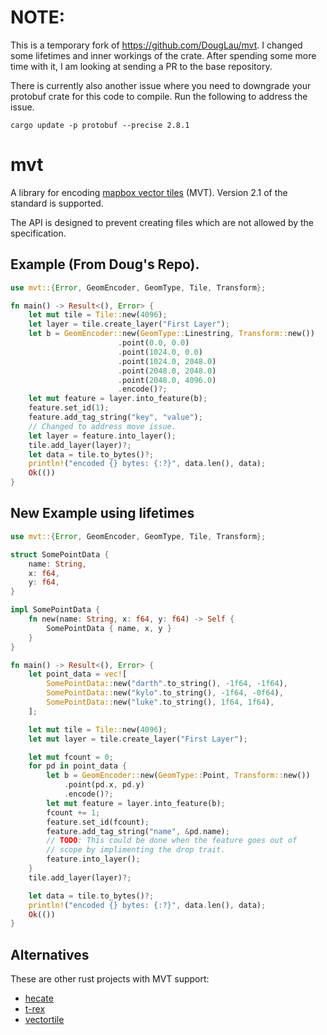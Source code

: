 # NOTE: 
This is a temporary fork of https://github.com/DougLau/mvt.  I changed some 
lifetimes and inner workings of the crate.  After spending some more time 
with it, I am looking at sending a PR to the base repository.

There is currently also another issue where you need to downgrade your 
protobuf crate for this code to compile.  Run the following to address
the issue.

```cargo update -p protobuf --precise 2.8.1```

# mvt
A library for encoding [mapbox vector tiles](https://github.com/mapbox/vector-tile-spec)
(MVT).  Version 2.1 of the standard is supported.

The API is designed to prevent creating files which are not allowed by the
specification.

## Example (From Doug's Repo). 

```rust
use mvt::{Error, GeomEncoder, GeomType, Tile, Transform};

fn main() -> Result<(), Error> {
    let mut tile = Tile::new(4096);
    let layer = tile.create_layer("First Layer");
    let b = GeomEncoder::new(GeomType::Linestring, Transform::new())
                        .point(0.0, 0.0)
                        .point(1024.0, 0.0)
                        .point(1024.0, 2048.0)
                        .point(2048.0, 2048.0)
                        .point(2048.0, 4096.0)
                        .encode()?;
    let mut feature = layer.into_feature(b);
    feature.set_id(1);
    feature.add_tag_string("key", "value");
    // Changed to address move issue.
    let layer = feature.into_layer();
    tile.add_layer(layer)?;
    let data = tile.to_bytes()?;
    println!("encoded {} bytes: {:?}", data.len(), data);
    Ok(())
}
```

## New Example using lifetimes
```rust
use mvt::{Error, GeomEncoder, GeomType, Tile, Transform};

struct SomePointData {
    name: String,
    x: f64,
    y: f64,
}

impl SomePointData {
    fn new(name: String, x: f64, y: f64) -> Self {
        SomePointData { name, x, y }
    }
}

fn main() -> Result<(), Error> {
    let point_data = vec![
        SomePointData::new("darth".to_string(), -1f64, -1f64),
        SomePointData::new("kylo".to_string(), -1f64, -0f64),
        SomePointData::new("luke".to_string(), 1f64, 1f64),
    ];

    let mut tile = Tile::new(4096);
    let mut layer = tile.create_layer("First Layer");

    let mut fcount = 0;
    for pd in point_data {
        let b = GeomEncoder::new(GeomType::Point, Transform::new())
            .point(pd.x, pd.y)
            .encode()?;
        let mut feature = layer.into_feature(b);
        fcount += 1;
        feature.set_id(fcount);
        feature.add_tag_string("name", &pd.name);
        // TODO: This could be done when the feature goes out of 
        // scope by implimenting the drop trait.
        feature.into_layer();
    }
    tile.add_layer(layer)?;

    let data = tile.to_bytes()?;
    println!("encoded {} bytes: {:?}", data.len(), data);
    Ok(())
}
```

## Alternatives

These are other rust projects with MVT support:
* [hecate](https://crates.io/crates/hecate)
* [t-rex](https://t-rex.tileserver.ch/)
* [vectortile](https://crates.io/crates/vectortile)
